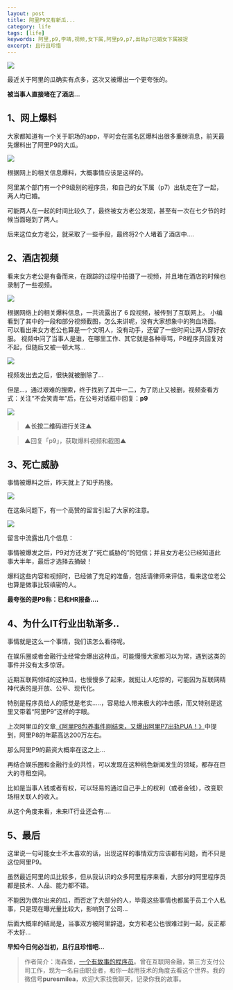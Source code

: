 ```yaml
---
layout: post
title: 阿里P9又有新瓜...
category: life
tags: [life]
keywords: 阿里,p9,李靖,视频,女下属,阿里p9,p7,出轨p7已婚女下属被捉
excerpt: 且行且珍惜
---
```


![](http://favorites.ren/assets/images/2020/it/xingua/xingua01.jpg) 

最近关于阿里的瓜确实有点多，这次又被爆出一个更夸张的。

**被当事人直接堵在了酒店...**

## 1、网上爆料

大家都知道有一个关于职场的app，平时会在匿名区爆料出很多重磅消息，前天最先爆料出了阿里P9的大瓜。

![](http://favorites.ren/assets/images/2020/it/xingua/xingua02.jpg) 

根据网上的相关信息爆料，大概事情应该是这样的。

阿里某个部门有一个P9级别的程序员，和自己的女下属（p7）出轨走在了一起，两人均已婚。

可能两人在一起的时间比较久了，最终被女方老公发现，甚至有一次在七夕节的时候当面碰到了两人。

后来这位女方老公，就采取了一些手段，最终将2个人堵着了酒店中....

## 2、酒店视频

看来女方老公是有备而来，在跟踪的过程中拍摄了一视频，并且堵在酒店的时候也录制了一些视频。

![](http://favorites.ren/assets/images/2020/it/xingua/xingua03.jpg) 

根据网络上的相关爆料信息，一共流露出了 6 段视频，被传到了互联网上。
小编看到了其中的一段和部分视频截图，怎么来讲呢，没有大家想象中的狗血场面。
可以看出来女方老公也算是一个文明人，没有动手，还留了一些时间让两人穿好衣服。
视频中问了当事人是谁，在哪里工作、其它就是各种辱骂，P8程序员回复对不起，但随后又被一顿大骂...

![](http://favorites.ren/assets/images/2020/it/xingua/xingua04.jpg) 

视频发出去之后，很快就被删除了...

但是...，通过艰难的搜索，终于找到了其中一二，为了防止又被删，视频查看方式：关注“不会笑青年”后，在公号对话框中回复：**p9**

![](http://favorites.ren/assets/images/2020/it/xingua/xingua05.jpg) 

>**▲长按二维码进行关注▲**

>▲回复「p9」，获取爆料视频和截图▲

## 3、死亡威胁

事情被爆料之后，昨天就上了知乎热搜。

![](http://favorites.ren/assets/images/2020/it/xingua/xingua06.jpg) 

在这条问题下，有一个高赞的留言引起了大家的注意。

![](http://favorites.ren/assets/images/2020/it/xingua/xingua07.jpg) 

留言中流露出几个信息：

事情被爆发之后，P9对方还发了“死亡威胁的”的短信；并且女方老公已经知道此事大半年，最后才选择去捅破！

爆料这些内容和视频时，已经做了充足的准备，包括请律师来评估，看来这位老公也算是做事比较缜密的人。

**最夸张的是P9称：已和HR报备....**

## 4、为什么IT行业出轨渐多..

事情就是这么一个事情，我们该怎么看待呢。

在娱乐圈或者金融行业经常会爆出这种瓜，可能慢慢大家都习以为常，遇到这类的事件并没有太多惊讶。

近期互联网领域的这种瓜，也慢慢多了起来，就挺让人吃惊的，可能因为互联网精神代表的是开放、公平、现代化。

特别是程序员给人的感觉是老实.....，容易给人带来极大的冲击感，而又特别是这里又带着“阿里P9”这样的字眼。

上次阿里瓜的文章[《阿里P8包养事件刚结束，又爆出阿里P7出轨PUA！》](https://mp.weixin.qq.com/s/rGcmqTfJh9tQ93TCYnPnGw)中提到，阿里P8的年薪高达200万左右。

那么阿里P9的薪资大概率在这之上...

再结合娱乐圈和金融行业的共性，可以发现在这种桃色新闻发生的领域，都存在巨大的寻租空间。

比如是当事人钱或者有权，可以轻易的通过自己手上的权利（或者金钱），改变职场相关联人的收入。

从这个角度来看，未来IT行业还会有....

## 5、最后

这里说一句可能女士不太喜欢的话，出现这样的事情双方应该都有问题，而不只是这位阿里P9。

虽然最近阿里的瓜比较多，但从我认识的众多阿里程序来看，大部分的阿里程序员都是技术、人品、能力都不错。

不能因为偶尔出来的瓜，而否定了大部分的人，毕竟这些事情也都属于员工个人私事，只是现在曝光量比较大，影响到了公司...

后面大概率的结局是，当事双方被阿里辞退，女方和老公也很难过到一起，反正都不太好...

**早知今日何必当初，且行且珍惜吧...**


>作者简介：海森堡，[一个有故事的程序员](http://www.intelyes.xyz/life/2020/03/25/fengkou-10year.html)。曾在互联网金融，第三方支付公司工作，现为一名自由职业者，和你一起用技术的角度去看这个世界。我的微信号**puresmilea**，欢迎大家找我聊天，记录你我的故事。




